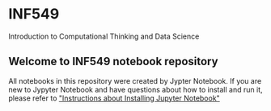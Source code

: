 # INF549
Introduction to Computational Thinking and Data Science

## Welcome to INF549 notebook repository
All notebooks in this repository were created by Jypter Notebook. If you are new to Jypyter Notebook and have questions about how to install and run it, please refer to ["Instructions about Installing Jupyter Notebook"](https://github.com/KnowledgeCaptureAndDiscovery/INF549/blob/master/Instructions%20about%20Installing%20Jupyter%20Notebook.pdf)
